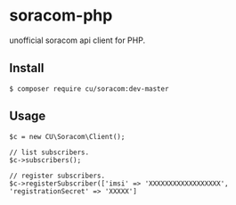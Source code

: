 # soracom-php

unofficial soracom api client for PHP.

## Install

```
$ composer require cu/soracom:dev-master
```

## Usage

```
$c = new CU\Soracom\Client();

// list subscribers.
$c->subscribers();

// register subscribers.
$c->registerSubscriber(['imsi' => 'XXXXXXXXXXXXXXXXXX', 'registrationSecret' => 'XXXXX']
```
